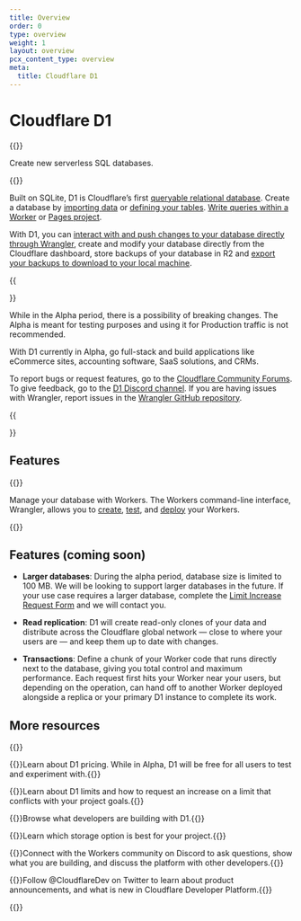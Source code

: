 ```yaml
---
title: Overview
order: 0
type: overview
weight: 1
layout: overview
pcx_content_type: overview
meta:
  title: Cloudflare D1
---
```


# Cloudflare D1

{{<description>}}

Create new serverless SQL databases.

{{</description>}}

Built on SQLite, D1 is Cloudflare’s first [queryable relational database](https://blog.cloudflare.com/introducing-d1/). Create a database by [importing data](/d1/learning/importing-data/) or [defining your tables](/d1/get-started/#5-run-a-query-against-your-d1-database). [Write queries within a Worker](/d1/get-started/#write-queries-within-your-worker) or [Pages project](/pages/platform/functions/bindings/#d1-databases).

With D1, you can [interact with and push changes to your database directly through Wrangler](/d1/get-started/#1-install-and-authenticate-wrangler), create and modify your database directly from the Cloudflare dashboard, store backups of your database in R2 and [export your backups to download to your local machine](/d1/learning/backups/).

{{<Aside type="warning" header="Public Alpha">}}

While in the Alpha period, there is a possibility of breaking changes. The Alpha is meant for testing purposes and using it for Production traffic is not recommended.

With D1 currently in Alpha, go full-stack and build applications like eCommerce sites, accounting software, SaaS solutions, and CRMs.

To report bugs or request features, go to the [Cloudflare Community Forums](https://community.cloudflare.com/c/developers/d1/85). To give feedback, go to the [D1 Discord channel](https://discord.com/invite/cloudflaredev). If you are having issues with Wrangler, report issues in the [Wrangler GitHub repository](https://github.com/cloudflare/workers-sdk/issues/new/choose).

{{</Aside>}}

## Features
 
{{<feature header="Wrangler" href="/workers/wrangler/install-and-update/">}}

Manage your database with Workers. The Workers command-line interface, Wrangler, allows you to [create](/workers/wrangler/commands/#init), [test](/workers/wrangler/commands/#dev), and [deploy](/workers/wrangler/commands/#publish) your Workers.

{{</feature>}}

## Features (coming soon)

* **Larger databases**: During the alpha period, database size is limited to 100 MB. We will be looking to support larger databases in the future. If your use case requires a larger database, complete the [Limit Increase Request Form](https://docs.google.com/forms/d/e/1FAIpQLSd_fwAVOboH9SlutMonzbhCxuuuOmiU1L_I5O2CFbXf_XXMRg/viewform) and we will contact you.

* **Read replication**: D1 will create read-only clones of your data and distribute across the Cloudflare global network — close to where your users are — and keep them up to date with changes.

* **Transactions**: Define a chunk of your Worker code that runs directly next to the database, giving you total control and maximum performance. Each request first hits your Worker near your users, but depending on the operation, can hand off to another Worker deployed alongside a replica or your primary D1 instance to complete its work.

## More resources
 
{{<resource-group>}}
 
{{<resource header="Pricing" href="/d1/platform/pricing/" icon="price">}}Learn about D1 pricing. While in Alpha, D1 will be free for all users to test and experiment with.{{</resource>}}
 
{{<resource header="Limits" href="/d1/platform/limits/" icon="documentation-clipboard">}}Learn about D1 limits and how to request an increase on a limit that conflicts with your project goals.{{</resource>}}

{{<resource header="Community projects" href="/d1/platform/community-projects/" icon="reference-architecture">}}Browse what developers are building with D1.{{</resource>}}

{{<resource header="Storage options" href="/workers/platform/storage-options/" icon="documentation-clipboard">}}Learn which storage option is best for your project.{{</resource>}}

{{<resource header="Developer Discord" href="https://discord.gg/cloudflaredev" icon="logo-Discord">}}Connect with the Workers community on Discord to ask questions, show what you are building, and discuss the platform with other developers.{{</resource>}}

{{<resource header="@CloudflareDev" href="https://twitter.com/cloudflaredev" icon="twitter">}}Follow @CloudflareDev on Twitter to learn about product announcements, and what is new in Cloudflare Developer Platform.{{</resource>}}
 
{{</resource-group>}}

